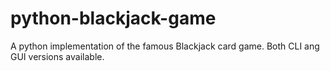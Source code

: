 # python-blackjack-game
A python implementation of the famous Blackjack card game. Both CLI ang GUI versions available.
